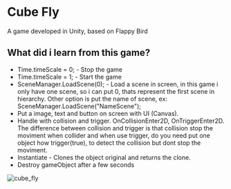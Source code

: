 # Cube Fly

A game developed in Unity, based on Flappy Bird

## What did i learn from this game?

* Time.timeScale = 0; - Stop the game
* Time.timeScale = 1; - Start the game
* SceneManager.LoadScene(0); - Load a scene in screen, in this game i only have one scene, so i can put 0, thats represent the first scene in hierarchy. Other option is put the name of scene, ex: SceneManager.LoadScene("NameScene");
* Put a image, text and button on screen with UI (Canvas).
* Handle with collision and trigger. OnCollisionEnter2D, OnTriggerEnter2D. The difference between collision and trigger is that collision stop the moviment when collider and when use trigger, do you need put one object how trigger(true), to detect the collision  but dont stop the moviment.
* Instantiate - Clones the object original and returns the clone.
* Destroy gameObject after a few seconds

![cube_fly](https://user-images.githubusercontent.com/8952441/83225291-d705e000-a155-11ea-8f27-677c42d8abfc.png)

